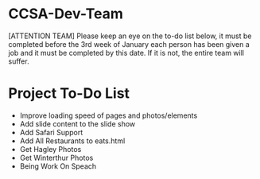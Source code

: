 CCSA-Dev-Team
=============

[ATTENTION TEAM] Please keep an eye on the to-do list below, it must be completed before the 3rd week of January each person has been given a job and it must be completed by this date. If it is not, the entire team will suffer.

Project To-Do List
==================

- Improve loading speed of pages and photos/elements
- Add slide content to the slide show
- Add Safari Support
- Add All Restaurants to eats.html 
- Get Hagley Photos
- Get Winterthur Photos
- Being Work On Speach 
